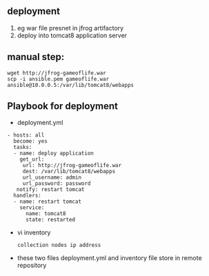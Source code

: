 ## deployment
   1. eg war file presnet in jfrog artifactory
   2. deploy into tomcat8 application server 
## manual step:
   ```
   wget http://jfrog-gameoflife.war
   scp -i ansible.pem gameoflife.war ansible@10.0.0.5:/var/lib/tomcat8/webapps
   ``` 
## Playbook for deployment
   * deployment.yml
   ```
   - hosts: all
     become: yes
     tasks:
     - name: deploy application
       get_url:
        url: http://jfrog-gameoflife.war
        dest: /var/lib/tomcat8/webapps
        url_username: admin
        url_password: password
      notify: restart tomcat
     handlers:
     - name: restart tomcat
       service:
         name: tomcat8
         state: restarted
   ```
   *  vi inventory
      ```
      collection nodes ip address
      ```
   * these two files deployment.yml and inventory file store in remote repository
  
    